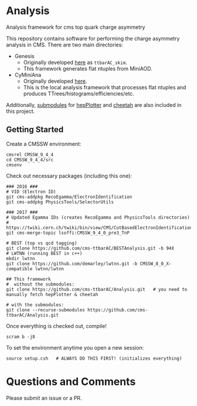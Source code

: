 # Analysis
Analysis framework for cms top quark charge asymmetry

This repository contains software for performing the charge asymmetry analysis in CMS.
There are two main directories:

- Genesis
    - Originally developed [here](https://github.com/cms-ttbarAC/ttbarAC_skim) as `ttbarAC_skim`.
    - This framework generates flat ntuples from MiniAOD.
- CyMiniAna
    - Originally developed [here](https://github.com/cms-ttbarAC/CyMiniAna).
    - This is the local analysis framework that processes 
      flat ntuples and produces TTrees/histograms/efficiencies/etc.

Additionally, [submodules](https://git-scm.com/book/en/v2/Git-Tools-Submodules) 
for [hepPlotter](https://github.com/demarley/hepPlotter) 
and [cheetah](https://github.com/cms-ttbarAC/cheetah) 
are also included in this project.

## Getting Started

Create a CMSSW environment:
```
cmsrel CMSSW_9_4_4
cd CMSSW_9_4_4/src
cmsenv
```

Check out necessary packages (including this one):
```
### 2016 ###
# VID (Electron ID)
git cms-addpkg RecoEgamma/ElectronIdentification
git cms-addpkg PhysicsTools/SelectorUtils

### 2017 ###
# Updated Egamma IDs (creates RecoEgamma and PhysicsTools directories)
# https://twiki.cern.ch/twiki/bin/view/CMS/CutBasedElectronIdentificationRun2
git cms-merge-topic lsoffi:CMSSW_9_4_0_pre3_TnP

# BEST (top vs qcd tagging)
git clone https://github.com/cms-ttbarAC/BESTAnalysis.git -b 94X
# LWTNN (running BEST in c++)
mkdir lwtnn
git clone https://github.com/demarley/lwtnn.git -b CMSSW_8_0_X-compatible lwtnn/lwtnn

## This framework 
#  without the submodules:
git clone https://github.com/cms-ttbarAC/Analysis.git   # you need to manually fetch hepPlotter & cheetah

# with the submodules:
git clone --recurse-submodules https://github.com/cms-ttbarAC/Analysis.git
```

Once everything is checked out, compile!  
```
scram b -j8
```

To set the environment anytime you open a new session:  
```shell
source setup.csh   # ALWAYS DO THIS FIRST! (initializes everything)
```

# Questions and Comments

Please submit an issue or a PR.
